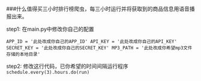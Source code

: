 ###什么值得买三小时排行榜爬虫，每三小时运行并将获取到的商品信息用语音播报出来。

step1: 在main.py中修改你自己的配置 

`APP_ID = '此处改成你自己的APP_ID'
API_KEY = '此处改成你自己的API_KEY'
SECRET_KEY = '此处改成你自己的SECRET_KEY'
MP3_PATH = '此处改成你希望mp3文件存储的本地目录'`

step2: 修改这行代码，已你希望的时间间隔运行程序
`schedule.every(3).hours.do(run)`